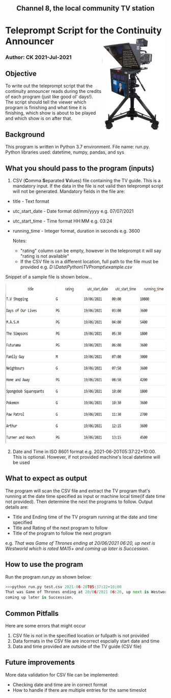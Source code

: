<h2 align="center">Channel 8, the local community TV station</h1>

# Teleprompt Script for the Continuity Announcer <img align="right" width="200" height="300" src="https://github.com/kariycha/TVPrompt/blob/main/TelePrompter2.png">

### Author: CK 2021-Jul-2021  
## Objective
To write out the teleprompt script that the continuity announcer reads during the credits of each program (just like good ol' days!). The script should tell the viewer which program is finishing and what time it is finishing, which show is about to be played and which show is on after that.

## Background
This program is written in Python 3.7 environment. File name: run.py. Python libraries used: datetime, numpy, pandas, and sys

## What you should pass to the program (inputs)
1.   CSV (**C**omma **S**eparated **V**alues) file containing the TV guide. This is a mandatory input. If the data in the file is not valid then teleprompt script will not be generated. Mandatory fields in the file are:
  * title - Text format
  * utc_start_date - Date format dd/mm/yyyy e.g. 07/07/2021
  * utc_start_time - Time format HH:MM e.g. 03:24
  * running_time   - Integer format, duration in seconds e.g. 3600
  
     Notes: 
     * "rating" column can be empty, however in the teleprompt it will say "rating is not available" 
     * If the CSV file is in a different location, full path to the file must be provided e.g. *D:\Data\Python\TVPrompt\example.csv* 

Snippet of a sample file is shown below...
<p align="center">
  <img width="600" height="500" src="https://github.com/kariycha/TVPrompt/blob/main/CVSFile.PNG">
</p>

2.   Date and Time in ISO 8601 format e.g. 2021-06-20T05:37:22+10:00. This is optional. However, if not provided machine's local datetime will be used

## What to expect as output
The program will scan the CSV file and extract the TV program that's running at the date time specified as input or machine local time(if date time not provided). Then determine the next the programs to follow. Output details are:
* Title and Ending time of the TV program running at the date and time specified
* Title and Rating of the next program to follow
* Title of the program to follow the next program

e.g. *That was Game of Thrones ending at 20/06/2021 06:20, up next is Westworld which is rated MA15+ and coming up later is Succession.*

## How to use the program
Run the program *run.py* as shown below:

````python 
>>>python run.py test.csv 2021-06-20T05:37:22+10:00
That was Game of Thrones ending at 20/06/2021 06:20, up next is Westworld which is rated MA15+ and 
coming up later is Succession.
````
## Common Pitfalls
Here are some errors that might occur
1. CSV file is not in the specified location or fullpath is not provided
2. Data formats in the CSV file are incorrect espcially start date and time
3. Data and time provided are outside of the TV guide (CSV file) 

## Future improvements
More data validation for CSV file can be implemented: 
   * Checking date and time are in correct format
   * How to handle if there are multiple entries for the same timeslot

